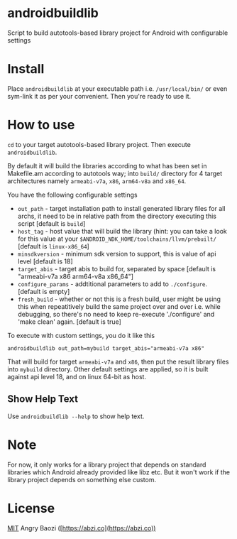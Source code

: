 # androidbuildlib
Script to build autotools-based library project for Android with configurable settings

# Install

Place `androidbuildlib` at your executable path i.e. `/usr/local/bin/` or even sym-link it as per your convenient.
Then you're ready to use it.

# How to use

`cd` to your target autotools-based library project.
Then execute `androidbuildlib`.

By default it will build the libraries according to what has been set in Makefile.am according to autotools way; into `build/` directory for 4 target architectures namely `armeabi-v7a`, `x86`, `arm64-v8a` and `x86_64`.

You have the following configurable settings

* `out_path` - target installation path to install generated library files for all archs, it need to be in relative path from the directory executing this script [default is `build`]
* `host_tag` - host value that will build the library (hint: you can take a look for this value at your `$ANDROID_NDK_HOME/toolchains/llvm/prebuilt/` [default is `linux-x86_64`]
* `minsdkversion`   - minimum sdk version to support, this is value of api level [default is 18]
* `target_abis` - target abis to build for, separated by space [default is "armeabi-v7a x86 arm64-v8a x86_64"]
* `configure_params` - addtitional parameters to add to `./configure`. [default is empty]
* `fresh_build`      - whether or not this is a fresh build, user might be using this when repeatitively build the same project over and over i.e. while debugging, so there's no need to keep re-execute './configure' and 'make clean' again. [default is true]

To execute with custom settings, you do it like this

```
androidbuildlib out_path=mybuild target_abis="armeabi-v7a x86"
```

That will build for target `armeabi-v7a` and `x86`, then put the result library files into `mybuild` directory. Other default settings are applied, so it is built against api level 18, and on linux 64-bit as host.

## Show Help Text

Use `androidbuildlib --help` to show help text.

# Note

For now, it only works for a library project that depends on standard libraries which Android already provided like libz etc. But it won't work if the library project depends on something else custom.

# License
[MIT](https://github.com/abzico/androidbuildlib/blob/master/LICENSE) Angry Baozi ([https://abzi.co](https://abzi.co))
